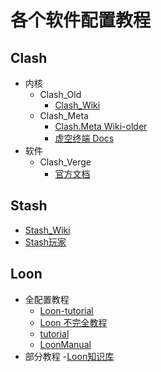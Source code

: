 # 各个软件配置教程
## Clash
- 内核
  - Clash_Old
    - [Clash_Wiki](https://clash.wiki/)
  - Clash_Meta
    - [Clash.Meta Wiki-older](https://clash-meta.gitbook.io/clash.meta-wiki-older)
    - [虚空终端 Docs](https://wiki.metacubex.one/)
- 软件
  - Clash_Verge
    - [官方文档](https://clash-verge-rev.github.io/index.html#_4) 
 ## Stash
 - [Stash_Wiki](https://stash.wiki/get-started)
 - [Stash玩家](https://clashios.app/)
## Loon
- 全配置教程
  - [Loon-tutorial](https://github.com/KeLee8/Loon-tutorial)
  - [Loon 不完全教程](https://www.notion.so/godtools/Loon-f0a98c39f5224c09b281c79837380431)
  - [tutorial](https://github.com/chiupam/tutorial/blob/master/Loon/Plus/README.md)
  - [LoonManual](https://github.com/Loon0x00/LoonManual/blob/master/README.md)
- 部分教程
  -[Loon知识库](https://getupnote.com/share/notes/zSn1ShBmzNYISKcTgjXE5oHMrNf2/b6047d8b-621c-44af-bfa6-a28d35bcf928) 
